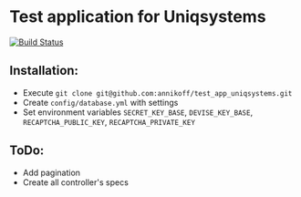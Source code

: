 # Test application for Uniqsystems
[![Build Status](https://travis-ci.org/annikoff/test_app_uniqsystems.svg?branch=master)](https://travis-ci.org/annikoff/test_app_uniqsystems)

## Installation:
- Execute `git clone git@github.com:annikoff/test_app_uniqsystems.git` 
- Create `config/database.yml` with settings
- Set environment variables `SECRET_KEY_BASE`, `DEVISE_KEY_BASE`, `RECAPTCHA_PUBLIC_KEY`, `RECAPTCHA_PRIVATE_KEY`

## ToDo:
- Add pagination
- Create all controller's specs
